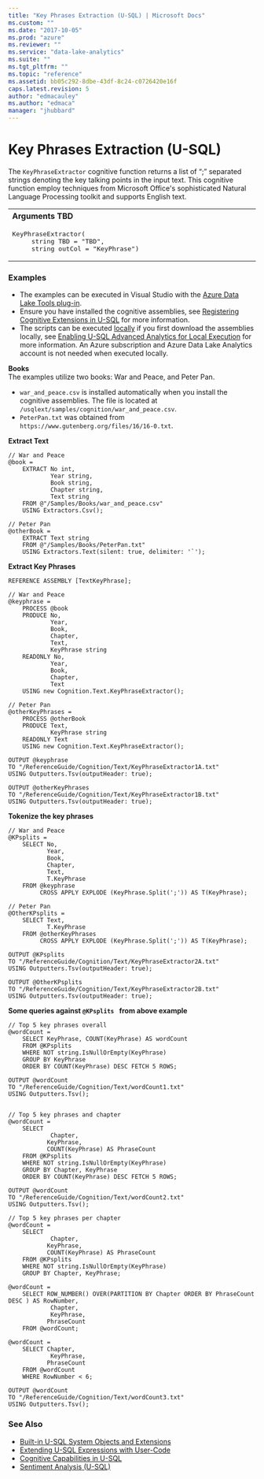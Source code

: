 ```yaml
---
title: "Key Phrases Extraction (U-SQL) | Microsoft Docs"
ms.custom: ""
ms.date: "2017-10-05"
ms.prod: "azure"
ms.reviewer: ""
ms.service: "data-lake-analytics"
ms.suite: ""
ms.tgt_pltfrm: ""
ms.topic: "reference"
ms.assetid: bb05c292-8dbe-43df-8c24-c0726420e16f
caps.latest.revision: 5
author: "edmacauley"
ms.author: "edmaca"
manager: "jhubbard"
---
```

# Key Phrases Extraction (U-SQL)
The `KeyPhraseExtractor` cognitive function returns a list of “;” separated strings denoting the key talking points in the input text. This cognitive function employ techniques from Microsoft Office's sophisticated Natural Language Processing toolkit and supports English text.

<table><th align="left">Arguments TBD</th><tr><td><pre>
KeyPhraseExtractor(                                                                                      
     string TBD = "TBD", 
     string outCol = "KeyPhrase")
</pre></td></tr></table>

### Examples
- The examples can be executed in Visual Studio with the [Azure Data Lake Tools plug-in](https://www.microsoft.com/download/details.aspx?id=49504).  
- Ensure you have installed the cognitive assemblies, see [Registering Cognitive Extensions in U-SQL](../u-sql/cognitive-capabilities-in-u-sql.md#registeringExtensions) for more information.
- The scripts can be executed [locally](https://docs.microsoft.com/azure/data-lake-analytics/data-lake-analytics-data-lake-tools-get-started#run-u-sql-locally) if you first download the assemblies locally, see [Enabling U-SQL Advanced Analytics for Local Execution](https://blogs.msdn.microsoft.com/azuredatalake/2017/02/20/enabling-u-sql-advanced-analytics-for-local-execution/) for more information.
An Azure subscription and Azure Data Lake Analytics account is not needed when executed locally.

**Books**  
The examples utilize two books: War and Peace, and Peter Pan.    
- `war_and_peace.csv` is installed automatically when you install the cognitive assemblies.  The file is located at `/usqlext/samples/cognition/war_and_peace.csv`.  
- `PeterPan.txt` was obtained from `https://www.gutenberg.org/files/16/16-0.txt`.

**Extract Text**
```
// War and Peace
@book =
    EXTRACT No int,
            Year string,
            Book string,
            Chapter string,
            Text string
    FROM @"/Samples/Books/war_and_peace.csv"
    USING Extractors.Csv();

// Peter Pan
@otherBook =
    EXTRACT Text string
    FROM @"/Samples/Books/PeterPan.txt"
    USING Extractors.Text(silent: true, delimiter: '`');
```

**Extract Key Phrases**
```
REFERENCE ASSEMBLY [TextKeyPhrase];

// War and Peace
@keyphrase =
    PROCESS @book
    PRODUCE No,
            Year,
            Book,
            Chapter,
            Text,
            KeyPhrase string
    READONLY No,
            Year,
            Book,
            Chapter,
            Text
    USING new Cognition.Text.KeyPhraseExtractor();

// Peter Pan
@otherKeyPhrases =
    PROCESS @otherBook
    PRODUCE Text,
            KeyPhrase string
    READONLY Text
    USING new Cognition.Text.KeyPhraseExtractor();

OUTPUT @keyphrase
TO "/ReferenceGuide/Cognition/Text/KeyPhraseExtractor1A.txt"
USING Outputters.Tsv(outputHeader: true);

OUTPUT @otherKeyPhrases
TO "/ReferenceGuide/Cognition/Text/KeyPhraseExtractor1B.txt"
USING Outputters.Tsv(outputHeader: true);
```

**Tokenize the key phrases**
```
// War and Peace
@KPsplits =
    SELECT No,
           Year,
           Book,
           Chapter,
           Text,
           T.KeyPhrase
    FROM @keyphrase
         CROSS APPLY EXPLODE (KeyPhrase.Split(';')) AS T(KeyPhrase);

// Peter Pan
@OtherKPsplits =
    SELECT Text,
           T.KeyPhrase 
    FROM @otherKeyPhrases
         CROSS APPLY EXPLODE (KeyPhrase.Split(';')) AS T(KeyPhrase);

OUTPUT @KPsplits
TO "/ReferenceGuide/Cognition/Text/KeyPhraseExtractor2A.txt"
USING Outputters.Tsv(outputHeader: true);

OUTPUT @OtherKPsplits
TO "/ReferenceGuide/Cognition/Text/KeyPhraseExtractor2B.txt"
USING Outputters.Tsv(outputHeader: true);
```

**Some queries against `@KPsplits ` from above example**
```
// Top 5 key phrases overall
@wordCount = 
    SELECT KeyPhrase, COUNT(KeyPhrase) AS wordCount
    FROM @KPsplits
    WHERE NOT string.IsNullOrEmpty(KeyPhrase)
    GROUP BY KeyPhrase
    ORDER BY COUNT(KeyPhrase) DESC FETCH 5 ROWS;

OUTPUT @wordCount
TO "/ReferenceGuide/Cognition/Text/wordCount1.txt"
USING Outputters.Tsv();


// Top 5 key phrases and chapter 
@wordCount =
    SELECT 
            Chapter,
           KeyPhrase,
           COUNT(KeyPhrase) AS PhraseCount
    FROM @KPsplits
    WHERE NOT string.IsNullOrEmpty(KeyPhrase)
    GROUP BY Chapter, KeyPhrase
    ORDER BY COUNT(KeyPhrase) DESC FETCH 5 ROWS;

OUTPUT @wordCount
TO "/ReferenceGuide/Cognition/Text/wordCount2.txt"
USING Outputters.Tsv();

// Top 5 key phrases per chapter 
@wordCount =
    SELECT 
            Chapter,
           KeyPhrase,
           COUNT(KeyPhrase) AS PhraseCount
    FROM @KPsplits
    WHERE NOT string.IsNullOrEmpty(KeyPhrase)
    GROUP BY Chapter, KeyPhrase;

@wordCount =
    SELECT ROW_NUMBER() OVER(PARTITION BY Chapter ORDER BY PhraseCount DESC ) AS RowNumber,
            Chapter,
            KeyPhrase,
           PhraseCount
    FROM @wordCount;

@wordCount =
    SELECT Chapter,
            KeyPhrase,
           PhraseCount
    FROM @wordCount
    WHERE RowNumber < 6;

OUTPUT @wordCount
TO "/ReferenceGuide/Cognition/Text/wordCount3.txt"
USING Outputters.Tsv();
```



### See Also
* [Built-in U-SQL System Objects and Extensions](../u-sql/built-in-u-sql-system-objects-and-extensions.md)
* [Extending U-SQL Expressions with User-Code](../u-sql/extending-u-sql-expressions-with-user-code.md)
* [Cognitive Capabilities in U-SQL](../u-sql/cognitive-capabilities-in-u-sql.md)
* [Sentiment Analysis (U-SQL)](../u-sql/sentiment-analysis-u-sql.md)


